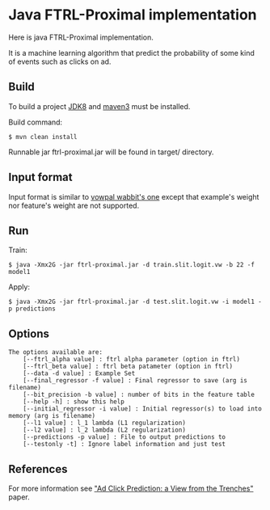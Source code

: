 # Java FTRL-Proximal implementation

Here is java FTRL-Proximal implementation. 

It is a machine learning algorithm that predict the probability of some kind of events such as clicks on ad.

Build
-----

To build a project [JDK8](http://www.oracle.com/technetwork/java/javase/downloads/jdk8-downloads-2133151.html) and [maven3](http://maven.apache.org/download.cgi) must be installed.

Build command:
```
$ mvn clean install
```

Runnable jar ftrl-proximal.jar will be found in target/ directory.

Input format
------------
Input format is similar to [vowpal wabbit's one](http://github.com/JohnLangford/vowpal_wabbit/wiki/Input-format) except that example's weight nor feature's weight are not supported.

Run
---
Train:
```
$ java -Xmx2G -jar ftrl-proximal.jar -d train.slit.logit.vw -b 22 -f model1
```
Apply:
```
$ java -Xmx2G -jar ftrl-proximal.jar -d test.slit.logit.vw -i model1 -p predictions
```
Options
-------

```
The options available are:
	[--ftrl_alpha value] : ftrl alpha parameter (option in ftrl)
	[--ftrl_beta value] : ftrl beta patameter (option in ftrl)
	[--data -d value] : Example Set
	[--final_regressor -f value] : Final regressor to save (arg is filename)
	[--bit_precision -b value] : number of bits in the feature table
	[--help -h] : show this help
	[--initial_regressor -i value] : Initial regressor(s) to load into memory (arg is filename)
	[--l1 value] : l_1 lambda (L1 regularization)
	[--l2 value] : l_2 lambda (L2 regularization)
	[--predictions -p value] : File to output predictions to
	[--testonly -t] : Ignore label information and just test
```

References
----------
For more information see ["Ad Click Prediction: a View from the Trenches"](http://research.google.com/pubs/pub41159.html) paper.
